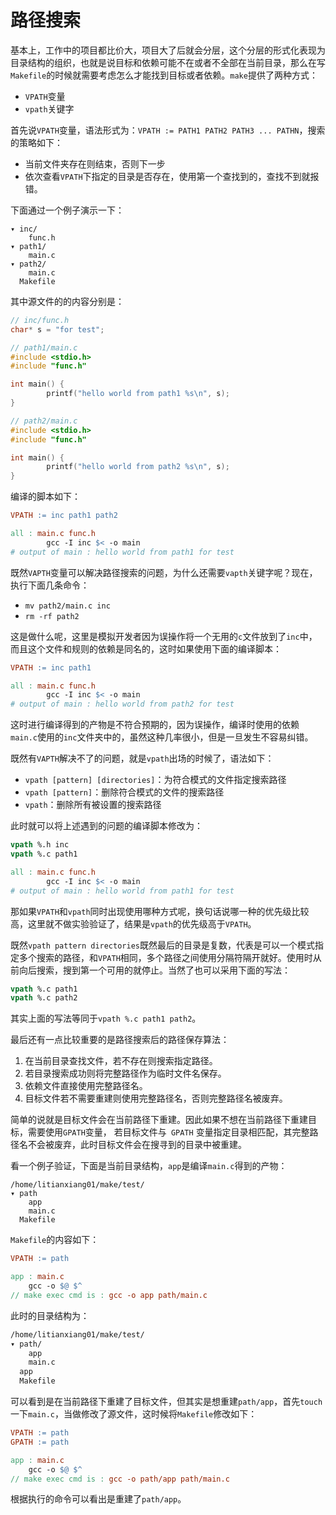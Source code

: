 # 路径搜索

基本上，工作中的项目都比价大，项目大了后就会分层，这个分层的形式化表现为目录结构的组织，也就是说目标和依赖可能不在或者不全部在当前目录，那么在写`Makefile`的时候就需要考虑怎么才能找到目标或者依赖。`make`提供了两种方式：

- `VPATH`变量
- `vpath`关键字

首先说`VPATH`变量，语法形式为：`VPATH := PATH1 PATH2 PATH3 ... PATHN`，搜索的策略如下：

- 当前文件夹存在则结束，否则下一步
- 依次查看`VPATH`下指定的目录是否存在，使用第一个查找到的，查找不到就报错。

下面通过一个例子演示一下：

```shell
▾ inc/                                                     
    func.h
▾ path1/
    main.c
▾ path2/
    main.c
  Makefile
```

其中源文件的的内容分别是：

```c
// inc/func.h
char* s = "for test";

// path1/main.c
#include <stdio.h>
#include "func.h"

int main() {
        printf("hello world from path1 %s\n", s);
}

// path2/main.c
#include <stdio.h>
#include "func.h"

int main() {
        printf("hello world from path2 %s\n", s);
}
```

编译的脚本如下：

```makefile
VPATH := inc path1 path2

all : main.c func.h
        gcc -I inc $< -o main
# output of main : hello world from path1 for test
```

既然`VAPTH`变量可以解决路径搜索的问题，为什么还需要`vapth`关键字呢？现在，执行下面几条命令：

- `mv path2/main.c inc`
- `rm -rf path2`

这是做什么呢，这里是模拟开发者因为误操作将一个无用的`c`文件放到了`inc`中，而且这个文件和规则的依赖是同名的，这时如果使用下面的编译脚本：

```makefile
VPATH := inc path1

all : main.c func.h
        gcc -I inc $< -o main
# output of main : hello world from path2 for test
```

这时进行编译得到的产物是不符合预期的，因为误操作，编译时使用的依赖`main.c`使用的`inc`文件夹中的，虽然这种几率很小，但是一旦发生不容易纠错。

既然有`VAPTH`解决不了的问题，就是`vpath`出场的时候了，语法如下：

- `vpath [pattern] [directories]`：为符合模式的文件指定搜索路径
- `vpath [pattern]`：删除符合模式的文件的搜索路径
- `vpath`：删除所有被设置的搜索路径

此时就可以将上述遇到的问题的编译脚本修改为：

```makefile
vpath %.h inc
vpath %.c path1

all : main.c func.h
        gcc -I inc $< -o main
# output of main : hello world from path1 for test
```

那如果`VPATH`和`vpath`同时出现使用哪种方式呢，换句话说哪一种的优先级比较高，这里就不做实验验证了，结果是`vpath`的优先级高于`VPATH`。

既然`vpath pattern directories`既然最后的目录是复数，代表是可以一个模式指定多个搜索的路径，和`VPATH`相同，多个路径之间使用分隔符隔开就好。使用时从前向后搜索，搜到第一个可用的就停止。当然了也可以采用下面的写法：

```makefile
vpath %.c path1
vpath %.c path2
```

其实上面的写法等同于`vpath %.c path1 path2`。

最后还有一点比较重要的是路径搜索后的路径保存算法：

1.  在当前目录查找文件，若不存在则搜索指定路径。 
2.  若目录搜索成功则将完整路径作为临时文件名保存。 
3.  依赖文件直接使用完整路径名。 
4.  目标文件若不需要重建则使用完整路径名，否则完整路径名被废弃。 

简单的说就是目标文件会在当前路径下重建。因此如果不想在当前路径下重建目标，需要使用`GPATH`变量， 若目标文件与` GPATH` 变量指定目录相匹配，其完整路径名不会被废弃，此时目标文件会在搜寻到的目录中被重建。 

看一个例子验证，下面是当前目录结构，`app`是编译`main.c`得到的产物：

```
/home/litianxiang01/make/test/
▾ path                                                                            
    app
    main.c
  Makefile
```

`Makefile`的内容如下：

```makefile
VPATH := path

app : main.c
	gcc -o $@ $^
// make exec cmd is : gcc -o app path/main.c
```

此时的目录结构为：

```makefile
/home/litianxiang01/make/test/
▾ path/                                                                               
    app
    main.c
  app
  Makefile
```

可以看到是在当前路径下重建了目标文件，但其实是想重建`path/app`，首先`touch`一下`main.c`，当做修改了源文件，这时候将`Makefile`修改如下：

```makefile
VPATH := path
GPATH := path

app : main.c
	gcc -o $@ $^
// make exec cmd is : gcc -o path/app path/main.c
```

根据执行的命令可以看出是重建了`path/app`。